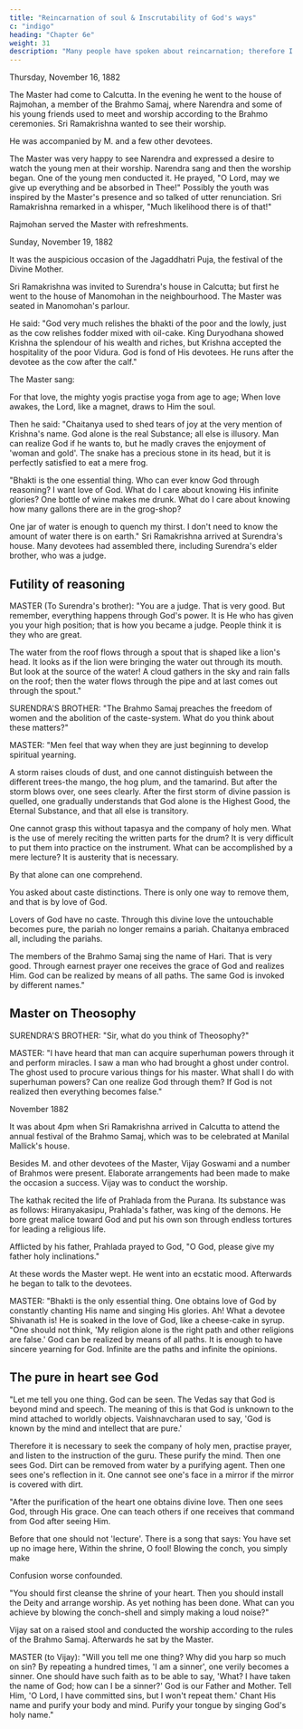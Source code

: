 ```yaml
---
title: "Reincarnation of soul & Inscrutability of God's ways"
c: "indigo"
heading: "Chapter 6e"
weight: 31
description: "Many people have spoken about reincarnation; therefore I cannot disbelieve it"
---
```



Thursday, November 16, 1882

The Master had come to Calcutta. In the evening he went to the house of Rajmohan, a member of the Brahmo Samaj, where Narendra and some of his young friends used to meet and worship according to the Brahmo ceremonies. Sri Ramakrishna wanted to see their worship.

He was accompanied by M. and a few other devotees.

The Master was very happy to see Narendra and expressed a desire to watch the young men at their worship. Narendra sang and then the worship began. One of the young men conducted it. He prayed, "O Lord, may we give up everything and be absorbed in
Thee!" Possibly the youth was inspired by the Master's presence and so talked of utter renunciation. Sri Ramakrishna remarked in a whisper, "Much likelihood there is of that!" 

Rajmohan served the Master with refreshments.


Sunday, November 19, 1882

It was the auspicious occasion of the Jagaddhatri Puja, the festival of the Divine Mother.

Sri Ramakrishna was invited to Surendra's house in Calcutta; but first he went to the house of Manomohan in the neighbourhood.
The Master was seated in Manomohan's parlour. 

He said: "God very much relishes the bhakti of the poor and the lowly, just as the cow relishes fodder mixed with oil-cake. King Duryodhana showed Krishna the splendour of his wealth and riches, but Krishna accepted the hospitality of the poor Vidura. God is fond of His devotees. He runs after the devotee as the cow after the calf."

The Master sang:

For that love, the mighty yogis practise yoga from age to age; When love awakes, the Lord, like a magnet, draws to Him the soul. 

Then he said: "Chaitanya used to shed tears of joy at the very mention of Krishna's name. God alone is the real Substance; all else is illusory. Man can realize God if he wants to, but he madly craves the enjoyment of 'woman and gold'. The snake has a precious stone in its head, but it is perfectly satisfied to eat a mere frog.

"Bhakti is the one essential thing. Who can ever know God through reasoning? I want love of God. What do I care about knowing His infinite glories? One bottle of wine makes me drunk. What do I care about knowing how many gallons there are in the grog-shop? 

One jar of water is enough to quench my thirst. I don't need to know the amount of water there is on earth."
Sri Ramakrishna arrived at Surendra's house. Many devotees had assembled there, including Surendra's elder brother, who was a judge. 

## Futility of reasoning

MASTER (To Surendra's brother): "You are a judge. That is very good. But remember, everything happens through God's power. It is He who has given you your high position; that is how you became a judge. People think it is they who are great. 

The water from the roof flows through a spout that is shaped like a lion's head. It looks as if the lion were bringing the water out through its mouth. But look at the source of the water! A cloud gathers in the sky and rain falls on the roof; then the water flows through the pipe and at last comes out through the spout."

SURENDRA'S BROTHER: "The Brahmo Samaj preaches the freedom of women and the abolition of the caste-system. What do you think about these matters?"

MASTER: "Men feel that way when they are just beginning to develop spiritual yearning.

A storm raises clouds of dust, and one cannot distinguish between the different trees-the mango, the hog plum, and the tamarind. But after the storm blows over, one sees clearly. After the first storm of divine passion is quelled, one gradually understands that God alone is the Highest Good, the Eternal Substance, and that all else is transitory.

One cannot grasp this without tapasya and the company of holy men. What is the use of merely reciting the written parts for the drum? It is very difficult to put them into practice on the instrument. What can be accomplished by a mere lecture? It is austerity that is necessary.

By that alone can one comprehend.

You asked about caste distinctions. There is only one way to remove them, and that is by love of God.

Lovers of God have no caste. Through this divine love the untouchable becomes pure, the pariah no longer remains a pariah. Chaitanya embraced all, including the pariahs.

The members of the Brahmo Samaj sing the name of Hari. That is very good. Through earnest prayer one receives the grace of God and realizes Him. God can be realized by means of all paths. The same God is invoked by different names."

## Master on Theosophy

SURENDRA'S BROTHER: "Sir, what do you think of Theosophy?"

MASTER: "I have heard that man can acquire superhuman powers through it and perform miracles. I saw a man who had brought a ghost under control. The ghost used to procure various things for his master. What shall I do with superhuman powers? Can
one realize God through them? If God is not realized then everything becomes false."


November 1882

It was about 4pm when Sri Ramakrishna arrived in Calcutta to attend the annual festival of the Brahmo Samaj, which was to be celebrated at Manilal Mallick's house. 

Besides M. and other devotees of the Master, Vijay Goswami and a number of Brahmos were present. Elaborate arrangements had been made to make the occasion a success. Vijay was to conduct the worship.

The kathak recited the life of Prahlada from the Purana. Its substance was as follows: 
Hiranyakasipu, Prahlada's father, was king of the demons. He bore great malice toward
God and put his own son through endless tortures for leading a religious life.

Afflicted by his father, Prahlada prayed to God, "O God, please give my father holy inclinations."

At these words the Master wept. He went into an ecstatic mood. Afterwards he began to talk to the devotees.

MASTER: "Bhakti is the only essential thing. One obtains love of God by constantly chanting His name and singing His glories. Ah! What a devotee Shivanath is! He is soaked in the love of God, like a cheese-cake in syrup.
"One should not think, 'My religion alone is the right path and other religions are false.'
God can be realized by means of all paths. It is enough to have sincere yearning for
God. Infinite are the paths and infinite the opinions.


## The pure in heart see God

"Let me tell you one thing. God can be seen. The Vedas say that God is beyond mind
and speech. The meaning of this is that God is unknown to the mind attached to worldly
objects. Vaishnavcharan used to say, 'God is known by the mind and intellect that are
pure.' 

Therefore it is necessary to seek the company of holy men, practise prayer, and listen to the instruction of the guru. These purify the mind. Then one sees God. Dirt can be removed from water by a purifying agent. Then one sees one's reflection in it. One cannot see one's face in a mirror if the mirror is covered with dirt.

"After the purification of the heart one obtains divine love. Then one sees God, through His grace. One can teach others if one receives that command from God after seeing Him. 

Before that one should not 'lecture'. There is a song that says:
You have set up no image here,
Within the shrine, O fool!
Blowing the conch, you simply make

Confusion worse confounded.

"You should first cleanse the shrine of your heart. Then you should install the Deity and arrange worship. As yet nothing has been done. What can you achieve by blowing the conch-shell and simply making a loud noise?" 

Vijay sat on a raised stool and conducted the worship according to the rules of the Brahmo Samaj. Afterwards he sat by the Master. 

MASTER (to Vijay): "Will you tell me one thing? Why did you harp so much on sin? By repeating a hundred times, 'I am a sinner', one verily becomes a sinner. One should have such faith as to be able to say, 'What? I have taken the name of God; how can I be a sinner?' God is our Father and Mother. Tell Him, 'O Lord, I have committed sins, but I won't repeat them.' Chant His name and purify your body and mind. Purify your tongue by singing God's holy name."

